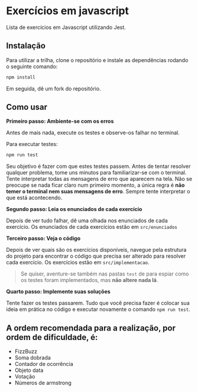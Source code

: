 
# Exercícios em javascript


Lista de exercícios em Javascript utilizando Jest.

## Instalação

Para utilizar a trilha, clone o repositório e instale as dependências rodando o seguinte comando:

```bash
npm install
```

Em seguida, dê um fork do repositório.

## Como usar

__Primeiro passo: Ambiente-se com os erros__

Antes de mais nada, execute os testes e observe-os falhar no terminal.

Para executar testes:

```bash
npm run test
```

Seu objetivo é fazer com que estes testes passem. Antes de tentar resolver qualquer problema, tome uns minutos para familiarizar-se com o
terminal. Tente interpretar todas as mensagens de erro que aparecem na tela. Não se preocupe se nada ficar claro num primeiro momento, a
única regra é __não temer o terminal nem suas mensagens de erro__. Sempre tente interpretar o que está acontecendo.

__Segundo passo: Leia os enunciados de cada exercício__

Depois de ver tudo falhar, dê uma olhada nos enunciados de cada exercício. Os enunciados de cada exercícios estão em `src/enunciados`

__Terceiro passo: Veja o código__

Depois de ver quais são os exercícios disponíveis, navegue pela estrutura do projeto para encontrar o código que precisa ser alterado para
resolver cada exercício. Os exercícios estão em `src/implementacao`.

> Se quiser, aventure-se também nas pastas `test` de para espiar como os testes foram implementados, mas __não altere nada
> lá__.

__Quarto passo: Implemente suas soluções__

Tente fazer os testes passarem. Tudo que você precisa fazer é colocar sua ideia em prática no código e executar novamente o comando
`npm run test`.

## A ordem recomendada para a realização, por ordem de dificuldade, é:

- FizzBuzz
- Soma dobrada
- Contador de ocorrência
- Objeto data
- Votação
- Números de armstrong


